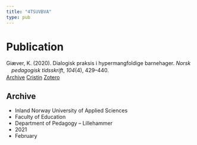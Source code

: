 ```yaml
---
title: "4TSUVBVA"
type: pub
---
```

<h1>Publication</h1>
<article id="csl-bib-container-4TSUVBVA" class="csl-bib-container">
  <div class="csl-bib-body" style="line-height: 1.35; padding-left: 1em; text-indent:-1em;">
  <div class="csl-entry">Gi&#xE6;ver, K. (2020). Dialogisk praksis i hypermangfoldige barnehager. <i>Norsk pedagogisk tidsskrift</i>, <i>104</i>(4), 429&#x2013;440.</div>
</div>
  <div class="csl-bib-buttons">
    <a href="#taxonomy-article-4TSUVBVA" class="csl-bib-button">Archive</a>
    <a href="https://app.cristin.no/results/show.jsf?id=1885659" alt="Cristin URL" class="csl-bib-button">Cristin</a>
    <a href="http://zotero.org/groups/5402882/items/4TSUVBVA" alt="Zotero URL" class="csl-bib-button">Zotero</a>
  </div>
  <div id="csl-bib-meta-container-4TSUVBVA"></div>
</article>
<div id="csl-bib-meta-4TSUVBVA" class="csl-bib-meta">
  <article id="taxonomy-article-4TSUVBVA" class="taxonomy-article">
    <h1>Archive</h1>
    <ul>
      <li>Inland Norway University of Applied Sciences</li>
      <li>Faculty of Education</li>
      <li>Department of Pedagogy – Lillehammer</li>
      <li>2021</li>
      <li>February</li>
    </ul>
  </article>
</div>
